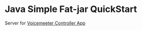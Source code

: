 # Java Simple Fat-jar QuickStart

Server for [Voicemeeter Controller App](https://github.com/K4M1s/VoicemeeterController)

